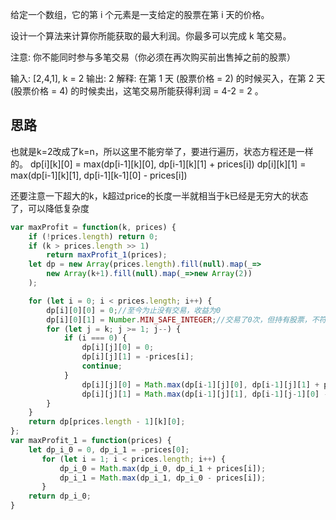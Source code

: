 给定一个数组，它的第 i 个元素是一支给定的股票在第 i 天的价格。

设计一个算法来计算你所能获取的最大利润。你最多可以完成 k 笔交易。

注意: 你不能同时参与多笔交易（你必须在再次购买前出售掉之前的股票）

输入: [2,4,1], k = 2
输出: 2
解释: 在第 1 天 (股票价格 = 2) 的时候买入，在第 2 天 (股票价格 = 4) 的时候卖出，这笔交易所能获得利润 = 4-2 = 2 。

## 思路
也就是k=2改成了k=n，所以这里不能穷举了，要进行遍历，状态方程还是一样的。
dp[i][k][0] = max(dp[i-1][k][0], dp[i-1][k][1] + prices[i])
dp[i][k][1] = max(dp[i-1][k][1], dp[i-1][k-1][0] - prices[i])

还要注意一下超大的k，k超过price的长度一半就相当于k已经是无穷大的状态了，可以降低复杂度
```javascript
var maxProfit = function(k, prices) {
    if (!prices.length) return 0;
    if (k > prices.length >> 1) 
        return maxProfit_1(prices);
    let dp = new Array(prices.length).fill(null).map(_=>
        new Array(k+1).fill(null).map(_=>new Array(2))
    );

    for (let i = 0; i < prices.length; i++) {
        dp[i][0][0] = 0;//至今为止没有交易，收益为0
        dp[i][0][1] = Number.MIN_SAFE_INTEGER;//交易了0次，但持有股票，不符合规则
        for (let j = k; j >= 1; j--) {
            if (i === 0) {
                dp[i][j][0] = 0;
                dp[i][j][1] = -prices[i];
                continue;
            } 
                dp[i][j][0] = Math.max(dp[i-1][j][0], dp[i-1][j][1] + prices[i])
                dp[i][j][1] = Math.max(dp[i-1][j][1], dp[i-1][j-1][0] - prices[i])
        }
    }
    return dp[prices.length - 1][k][0];
};
var maxProfit_1 = function(prices) {
    let dp_i_0 = 0, dp_i_1 = -prices[0];
       for (let i = 1; i < prices.length; i++) {
           dp_i_0 = Math.max(dp_i_0, dp_i_1 + prices[i]);
           dp_i_1 = Math.max(dp_i_1, dp_i_0 - prices[i]);
       }
    return dp_i_0;
}
```